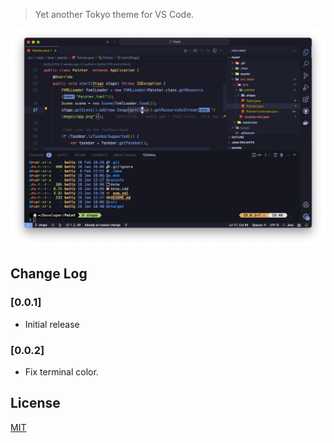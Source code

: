 > Yet another Tokyo theme for VS Code.

![](./public/showcase.png)

## Change Log
### [0.0.1]

- Initial release
### [0.0.2]

- Fix terminal color.

## License
[MIT](./LICENSE)